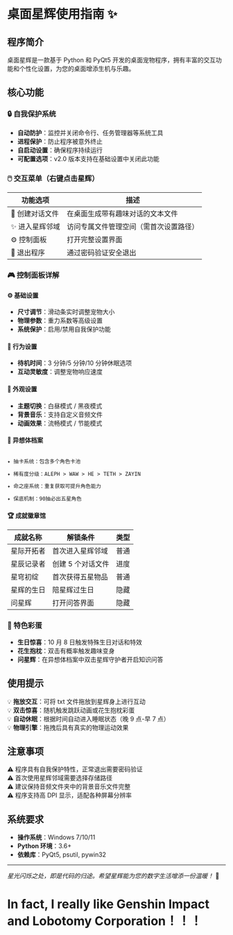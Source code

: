 # 桌面星辉使用指南 ✨

## 程序简介

桌面星辉是一款基于 Python 和 PyQt5 开发的桌面宠物程序，拥有丰富的交互功能和个性化设置，为您的桌面增添生机与乐趣。

## 核心功能

### 🔒 自我保护系统

- **自动防护**：监控并关闭命令行、任务管理器等系统工具
- **进程保护**：防止程序被意外终止
- **自启动设置**：确保程序持续运行
- **可配置选项**：v2.0 版本支持在基础设置中关闭此功能

### 🖱️ 交互菜单（右键点击星辉）

| 功能选项 | 描述 |
|----------|------|
| 📝 创建对话文件 | 在桌面生成带有趣味对话的文本文件 |
| ✨ 进入星辉邻域 | 访问专属文件管理空间（需首次设置路径） |
| ⚙️ 控制面板 | 打开完整设置界面 |
| 🚪 退出程序 | 通过密码验证安全退出 |

### 🎮 控制面板详解

#### ⚙️ 基础设置

- **尺寸调节**：滑动条实时调整宠物大小
- **物理参数**：重力系数等高级设置
- **系统保护**：启用/禁用自我保护功能

#### 🧬 行为设置

- **待机时间**：3 分钟/5 分钟/10 分钟休眠选项
- **互动灵敏度**：调整宠物响应速度

#### 🎨 外观设置

- **主题切换**：白昼模式 / 黑夜模式
- **背景音乐**：支持自定义音频文件
- **动画效果**：流畅模式 / 节能模式





#### 📜 异想体档案

```markdown

✦ 抽卡系统：包含多个角色卡池

✦ 稀有度分级：ALEPH > WAW > HE > TETH > ZAYIN

✦ 命之座系统：重复获取可提升角色能力

✦ 保底机制：90抽必出五星角色

```




#### 🏆 成就徽章馆

| 成就名称 | 解锁条件 | 类型 |
|----------|----------|------|
| 星际开拓者 | 首次进入星辉邻域 | 普通 |
| 星辰记录者 | 创建 5 个对话文件 | 进度 |
| 星穹初绽 | 首次获得五星物品 | 普通 |
| 星辉的生日 | 陪星辉过生日 | 隐藏 |
| 问星辉 | 打开问答界面 | 隐藏 |

### 🎉 特色彩蛋

- **生日惊喜**：10 月 8 日触发特殊生日对话和特效
- **花生抱枕**：双击有概率触发趣味变身
- **问星辉**：在异想体档案中双击星辉守护者开启知识问答

## 使用提示

💡 **拖放交互**：可将 txt 文件拖放到星辉身上进行互动  
💡 **双击惊喜**：随机触发跳跃动画或花生抱枕彩蛋  
💡 **自动休眠**：根据时间自动进入睡眠状态（晚 9 点-早 7 点）  
💡 **物理引擎**：拖拽后具有真实的物理运动效果  

## 注意事项

⚠️ 程序具有自我保护特性，正常退出需要密码验证  
⚠️ 首次使用星辉邻域需要选择存储路径  
⚠️ 建议保持音频文件夹中的背景音乐文件完整  
⚠️ 程序支持高 DPI 显示，适配各种屏幕分辨率  

## 系统要求

- **操作系统**：Windows 7/10/11
- **Python 环境**：3.6+
- **依赖库**：PyQt5, psutil, pywin32

---

*星光闪烁之处，即是代码的归途。希望星辉能为您的数字生活增添一份温暖！* 🌟

# In fact, I really like Genshin Impact and Lobotomy Corporation！！！
